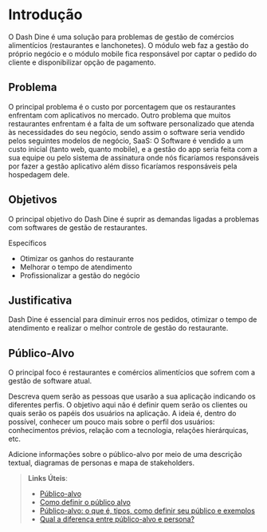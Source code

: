 # Introdução

O Dash Dine é uma solução para problemas de gestão de comércios alimentícios (restaurantes e lanchonetes). O módulo web faz a gestão do próprio negócio e o módulo mobile fica responsável por captar o pedido do cliente e disponibilizar opção de pagamento.  

## Problema
O principal problema é o custo por porcentagem que os restaurantes enfrentam com aplicativos no mercado. Outro problema que muitos restaurantes enfrentam é a falta de um software personalizado que atenda às necessidades do seu negócio, sendo assim o software seria vendido pelos seguintes modelos de negócio, SaaS: O Software é vendido a um custo inicial (tanto web, quanto mobile), e a gestão do app seria feita com a sua equipe ou pelo sistema de assinatura onde nós ficaríamos responsáveis por fazer a gestão aplicativo além disso ficaríamos responsáveis pela hospedagem dele. 


## Objetivos

O principal objetivo do Dash Dine é suprir as demandas ligadas a problemas com softwares de gestão de restaurantes.  

Específicos
- Otimizar os ganhos do restaurante 
- Melhorar o tempo de atendimento  
- Profissionalizar a gestão do negócio


## Justificativa

Dash Dine é essencial para diminuir erros nos pedidos, otimizar o tempo de atendimento e realizar o melhor controle de gestão do restaurante. 

## Público-Alvo

O principal foco é restaurantes e comércios alimentícios que sofrem com a gestão de software atual. 

Descreva quem serão as pessoas que usarão a sua aplicação indicando os diferentes perfis. O objetivo aqui não é definir quem serão os clientes ou quais serão os papéis dos usuários na aplicação. A ideia é, dentro do possível, conhecer um pouco mais sobre o perfil dos usuários: conhecimentos prévios, relação com a tecnologia, relações
hierárquicas, etc.

Adicione informações sobre o público-alvo por meio de uma descrição textual, diagramas de personas e mapa de stakeholders.

> **Links Úteis**:
> - [Público-alvo](https://blog.hotmart.com/pt-br/publico-alvo/)
> - [Como definir o público alvo](https://exame.com/pme/5-dicas-essenciais-para-definir-o-publico-alvo-do-seu-negocio/)
> - [Público-alvo: o que é, tipos, como definir seu público e exemplos](https://klickpages.com.br/blog/publico-alvo-o-que-e/)
> - [Qual a diferença entre público-alvo e persona?](https://rockcontent.com/blog/diferenca-publico-alvo-e-persona/)

